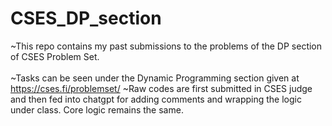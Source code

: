# CSES_DP_section

~This repo contains my past submissions to the problems of the DP section of CSES Problem Set. <br /> <br />
~Tasks can be seen under the Dynamic Programming section given at https://cses.fi/problemset/
~Raw codes are first submitted in CSES judge and then fed into chatgpt for adding comments and wrapping the logic under class. Core logic remains the same.
